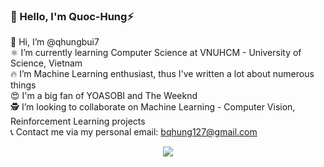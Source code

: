 ### 🚀 Hello, I'm Quoc-Hung⚡
🦄 Hi, I’m @qhungbui7 <br>
⚛️ I’m currently learning Computer Science at VNUHCM - University of Science, Vietnam <br>
🔥 I’m Machine Learning enthusiast, thus I've written a lot about numerous things <br>
😍 I'm a big fan of YOASOBI and The Weeknd <br>
🕵️ I’m looking to collaborate on Machine Learning - Computer Vision, Reinforcement Learning projects <br>
📞 Contact me via my personal email: bqhung127@gmail.com <br>

<p align="center">
  <img src="https://user-images.githubusercontent.com/51830373/149170928-cf844a4c-4cc4-4676-a0ba-2e3dc19bbb42.gif" />
</p> 
<br>
<!---
qhungbui7/qhungbui7 is a ✨ special ✨ repository because its `README.md` (this file) appears on your GitHub profile.
You can click the Preview link to take a look at your changes.
--->

